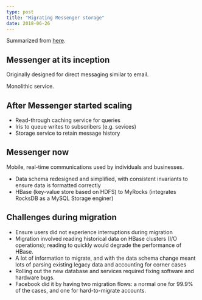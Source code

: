 ```yaml
---
type: post
title: "Migrating Messenger storage"
date: 2018-06-26
---
```


Summarized from [here](https://code.facebook.com/posts/201318390519340).

## Messenger at its inception

Originally designed for direct messaging similar to email.

Monolithic service.


## After Messenger started scaling 

* Read-through caching service for queries
* Iris to queue writes to subscribers (e.g. sevices)
* Storage service to retain message history


## Messenger now

Mobile, real-time communications used by individuals and businesses.

* Data schema redesigned and simplified, with consistent invariants 
  to ensure data is formatted correctly
* HBase (key-value store based on HDFS) to MyRocks (integrates RocksDB as a MySQL Storage enginer)


## Challenges during migration

* Ensure users did not experience interruptions during migration
* Migration involved reading historical data on HBase clusters (I/O operations);
  reading to quickly would degrade the performance of HBase.
* A lot of information to migrate, and with the data schema change meant
  lots of parsing existing legacy data and accounting for corner cases
* Rolling out the new database and services required fixing software and hardware bugs.
* Facebook did it by having two migration flows: a normal one for 99.9% of the cases,
  and one for hard-to-migrate accounts.
